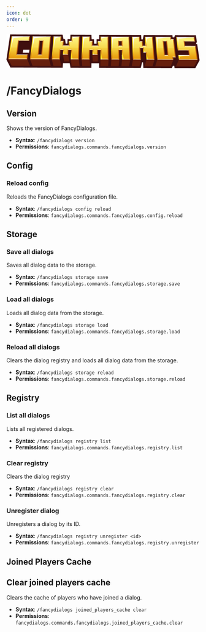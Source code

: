 ```yaml
---
icon: dot
order: 9
---
```


![](../../static/commands.png)

# /FancyDialogs

## Version

Shows the version of FancyDialogs.

- **Syntax**: `/fancydialogs version`
- **Permissions**: `fancydialogs.commands.fancydialogs.version`

## Config

### Reload config

Reloads the FancyDialogs configuration file.

- **Syntax**: `/fancydialogs config reload`
- **Permissions**: `fancydialogs.commands.fancydialogs.config.reload`

## Storage

### Save all dialogs

Saves all dialog data to the storage.

- **Syntax**: `/fancydialogs storage save`
- **Permissions**: `fancydialogs.commands.fancydialogs.storage.save`

### Load all dialogs

Loads all dialog data from the storage.

- **Syntax**: `/fancydialogs storage load`
- **Permissions**: `fancydialogs.commands.fancydialogs.storage.load`

### Reload all dialogs

Clears the dialog registry and loads all dialog data from the storage.

- **Syntax**: `/fancydialogs storage reload`
- **Permissions**: `fancydialogs.commands.fancydialogs.storage.reload`

## Registry

### List all dialogs

Lists all registered dialogs.

- **Syntax**: `/fancydialogs registry list`
- **Permissions**: `fancydialogs.commands.fancydialogs.registry.list`

### Clear registry

Clears the dialog registry

- **Syntax**: `/fancydialogs registry clear`
- **Permissions**: `fancydialogs.commands.fancydialogs.registry.clear`

### Unregister dialog

Unregisters a dialog by its ID.

- **Syntax**: `/fancydialogs registry unregister <id>`
- **Permissions**: `fancydialogs.commands.fancydialogs.registry.unregister`

## Joined Players Cache

## Clear joined players cache

Clears the cache of players who have joined a dialog.

- **Syntax**: `/fancydialogs joined_players_cache clear`
- **Permissions**: `fancydialogs.commands.fancydialogs.joined_players_cache.clear`